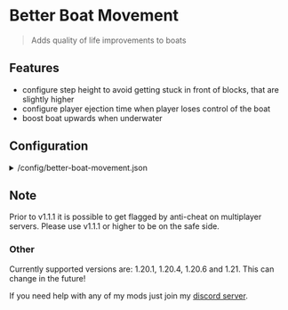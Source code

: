 # Better Boat Movement

> Adds quality of life improvements to boats

## Features

- configure step height to avoid getting stuck in front of blocks, that are slightly higher
- configure player ejection time when player loses control of the boat
- boost boat upwards when underwater

## Configuration

<details>
<summary>/config/better-boat-movement.json</summary>

```json5
{
    "version": 3, // just ignore that, only for migrations
    "config": {
        "stepHeight": 0.35, // The amount of blocks you are going to be boosted when triggering a boost
        "playerEjectTicks": 200.0, // The ticks the game waits before kicking you out of a boat after the player lost control
        "boostUnderwater": true, // Toggles, whether a boat, which is underwater should be boosted upwards
        "boostOnBlocks": false, // Toggles, whether a boat, which is on a block should be boosted upwards when running against an elevation
        "boostOnIce": true, // Toggles, whether a boat, which is on an ice block should be boosted upwards when running against an elevation
        "boostOnWater": true, // Toggles, whether a boat, which is on water should be boosted upwards when floating against an elevation
        "onlyForPlayers": true // Toggles, whether a boat should only be boosted when carrying a player
    }
}
```

</details>

## Note

Prior to v1.1.1 it is possible to get flagged by anti-cheat on multiplayer servers.
Please use v1.1.1 or higher to be on the safe side.

### Other

Currently supported versions are: 1.20.1, 1.20.4, 1.20.6 and 1.21. This can change in the future!

If you need help with any of my mods just join my [discord server](https://nyon.dev/discord).
